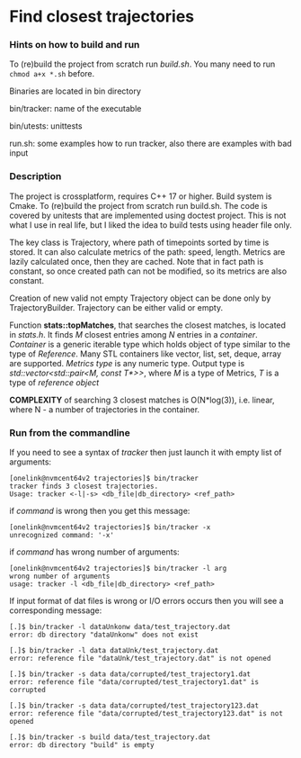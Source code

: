 # Find closest trajectories

### Hints on how to build and run

To (re)build the project from scratch run _build.sh_. You many need to run ```chmod a+x *.sh``` before.

Binaries are located in bin directory

bin/tracker: name of the executable

bin/utests: unittests

run.sh: some examples how to run tracker, also there are examples with bad input

### Description

The project is crossplatform, requires C++ 17 or higher. Build system is Cmake. To (re)build the project from scratch run build.sh.
The code is covered by unitests that are implemented using doctest project. This is not what I use in real life, but I liked the idea to build tests using header file only.

The key class is Trajectory, where path of timepoints sorted by time is stored. It can also calculate metrics of the path: speed, length.
Metrics are lazily calculated once, then they are cached. Note that in fact path is constant, so once created path can not be modified, so its metrics are also constant.

Creation of new valid not empty Trajectory object can be done only by TrajectoryBuilder. Trajectory can be either valid or empty.

Function **stats::topMatches**, that searches the closest matches, is located in _stats.h_. It finds _M_ closest entries among _N_ entries in a _container_. _Container_ is a generic iterable type which holds object of type similar to the type of _Reference_. Many STL containers like vector, list, set, deque, array are supported.
_Metrics type_ is any numeric type.
Output type is _std::vector<std::pair<M, const T*>>_, where _M_ is a type of Metrics, _T_ is a type of _reference object_

**COMPLEXITY** of searching 3 closest matches is O(N*log(3)), i.e. linear, where N - a number of trajectories in the container.

### Run from the commandline
If you need to see a syntax of _tracker_ then just launch it with empty list of arguments:

```
[onelink@nvmcent64v2 trajectories]$ bin/tracker
tracker finds 3 closest trajectories.
Usage: tracker <-l|-s> <db_file|db_directory> <ref_path>
```
if _command_ is wrong then you get this message:
```
[onelink@nvmcent64v2 trajectories]$ bin/tracker -x
unrecognized command: '-x'
```
if _command_ has wrong number of arguments:
```
[onelink@nvmcent64v2 trajectories]$ bin/tracker -l arg
wrong number of arguments
usage: tracker -l <db_file|db_directory> <ref_path>
```

If input format of dat files is wrong or I/O errors occurs then you will see a corresponding message:
```
[.]$ bin/tracker -l dataUnkonw data/test_trajectory.dat
error: db directory "dataUnkonw" does not exist

[.]$ bin/tracker -l data dataUnk/test_trajectory.dat
error: reference file "dataUnk/test_trajectory.dat" is not opened

[.]$ bin/tracker -s data data/corrupted/test_trajectory1.dat
error: reference file "data/corrupted/test_trajectory1.dat" is corrupted

[.]$ bin/tracker -s data data/corrupted/test_trajectory123.dat
error: reference file "data/corrupted/test_trajectory123.dat" is not opened

[.]$ bin/tracker -s build data/test_trajectory.dat
error: db directory "build" is empty
```
